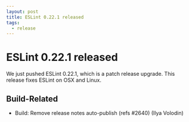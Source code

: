 ```yaml
---
layout: post
title: ESLint 0.22.1 released
tags:
  - release
---
```

# ESLint 0.22.1 released

We just pushed ESLint 0.22.1, which is a patch release upgrade. This release fixes ESLint on OSX and Linux.

## Build-Related

* Build: Remove release notes auto-publish (refs #2640) (Ilya Volodin)